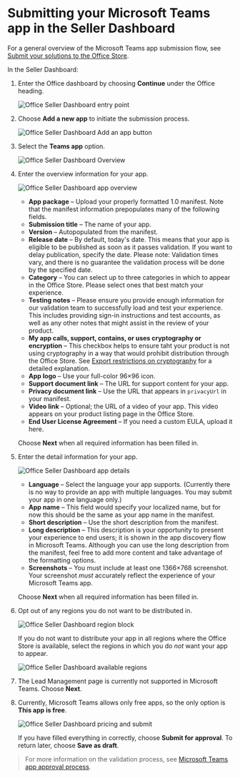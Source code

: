 # Submitting your Microsoft Teams app in the Seller Dashboard

For a general overview of the Microsoft Teams app submission flow, see [Submit your solutions to the Office Store](submission.md).

In the Seller Dashboard:

1. Enter the Office dashboard by choosing **Continue** under the Office heading.

   ![Office Seller Dashboard entry point](images/submission/SellerDashboardOfficeEntry.PNG)

2. Choose **Add a new app** to initiate the submission process.

   ![Office Seller Dashboard Add an app button](images/submission/SellerDashboardAddApp.PNG)

3. Select the **Teams app** option.

   ![Office Seller Dashboard Overview](images/submission/SDAppType.PNG)

4. Enter the overview information for your app.

   ![Office Seller Dashboard app overview](images/submission/SDOverviewCrop.PNG)

   * **App package** – Upload your properly formatted 1.0 manifest. Note that the manifest information prepopulates many of the following fields.
   * **Submission title** – The name of your app.
   * **Version** – Autopopulated from the manifest.
   * **Release date** – By default, today's date. This means that your app is eligible to be published as soon as it passes validation. If you want to delay publication, specify the date. Please note: Validation times vary, and there is no guarantee the validation process will be done by the specified date.
   * **Category** – You can select up to three categories in which to appear in the Office Store. Please select ones that best match your experience.
   * **Testing notes** – Please ensure you provide enough information for our validation team to successfully load and test your experience. This includes providing sign-in instructions and test accounts, as well as any other notes that might assist in the review of your product.
   * **My app calls, support, contains, or uses cryptography or encryption** – This checkbox helps to ensure taht your product is not using cryptography in a way that would prohibit distribution through the Office Store. See [Export restrictions on cryptography](https://docs.microsoft.com/en-us/windows/uwp/security/export-restrictions-on-cryptography) for a detailed explanation.
   * **App logo** – Use your full-color 96×96 icon.
   * **Support document link** – The URL for support content for your app.
   * **Privacy document link** – Use the URL that appears in `privacyUrl` in your manifest.
   * **Video link** – Optional; the URL of a video of your app. This video appears on your product listing page in the Office Store.
   * **End User License Agreement** – If you need a custom EULA, upload it here.

   Choose **Next** when all required information has been filled in.

4. Enter the detail information for your app.

   ![Office Seller Dashboard app details](images/submission/SDDetails.PNG)

   * **Language** – Select the language your app supports. (Currently there is no way to provide an app with multiple languages. You may submit your app in one language only.)
   * **App name** – This field would specify your localized name, but for now this should be the same as your app name in the manifest.
   * **Short description** – Use the short description from the manifest.
   * **Long description** – This description is your opportunity to present your experience to end users; it is shown in the app discovery flow in Microsoft Teams. Although you can use the long description from the manifest, feel free to add more content and take advantage of the formatting options.
   * **Screenshots** – You must include at least one 1366×768 screenshot. Your screenshot *must* accurately reflect the experience of your Microsoft Teams app.

   Choose **Next** when all required information has been filled in.

5. Opt out of any regions you do not want to be distributed in.

   ![Office Seller Dashboard region block](images/submission/SDBlockRegions.PNG)

   If you do not want to distribute your app in all regions where the Office Store is available, select the regions in which you do *not* want your app to appear.

   ![Office Seller Dashboard available regions](images/submission/SDRegions.PNG)

6. The Lead Management page is currently not supported in Microsoft Teams. Choose **Next**.

7. Currently, Microsoft Teams allows only free apps, so the only option is **This app is free**.

   ![Office Seller Dashboard pricing and submit](images/submission/SDPricing.PNG)

   If you have filled everything in correctly, choose **Submit for approval**. To return later, choose **Save as draft**.

>For more information on the validation process, see [Microsoft Teams app approval process](submission.md#microsoft-teams-app-approval-process).
